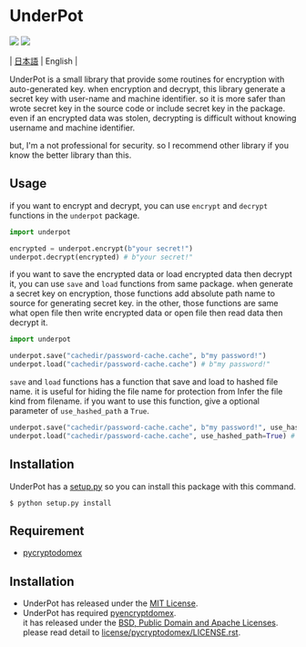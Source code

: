 
# UnderPot 

![](https://img.shields.io/badge/Python-3.6-blue)
![](https://img.shields.io/badge/License-MIT-green)

\| [日本語](README.ja.md) \| English \|

UnderPot is a small library that provide some routines for encryption with auto-generated key.
when encryption and decrypt, this library generate a secret key with user-name and machine identifier.
so it is more safer than wrote secret key in the source code or include secret key in the package.
even if an encrypted data was stolen, decrypting is difficult without knowing username and machine identifier.

but, I'm a not professional for security. 
so I recommend other library if you know the better library than this.

## Usage

if you want to encrypt and decrypt, you can use `encrypt` and `decrypt` functions in the `underpot` package.

```py
import underpot 

encrypted = underpot.encrypt(b"your secret!")
underpot.decrypt(encrypted) # b"your secret!"
```

if you want to save the encrypted data or load encrypted data then decrypt it, you can use `save` and `load` functions from same package.
when generate a secret key on encryption, those functions add absolute path name to source for generating secret key.
in the other, those functions are same what open file then write encrypted data or open file then read data then decrypt it.

```py
import underpot 

underpot.save("cachedir/password-cache.cache", b"my password!")
underpot.load("cachedir/password-cache.cache") # b"my password!"
```

`save` and `load` functions has a function that save and load to hashed file name.
it is useful for hiding the file name for protection from Infer the file kind from filename.
if you want to use this function, give a optional parameter of `use_hashed_path` a `True`.

```py
underpot.save("cachedir/password-cache.cache", b"my password!", use_hashed_path=True)
underpot.load("cachedir/password-cache.cache", use_hashed_path=True) # b"my password!"
```

## Installation

UnderPot has a [setup.py](setup.py) so you can install this package with this command.

```shell
$ python setup.py install
```

## Requirement

* [pycryptodomex](https://www.pycryptodome.org)

## Installation

* UnderPot has released under the [MIT License](LICENSE.txt).
* UnderPot has required [pyencryptdomex](https://www.pycryptodome.org).  
  it has released under the [BSD, Public Domain and Apache Licenses](license/pycryptodomex/LICENSE.rst).  
  please read detail to [license/pycryptodomex/LICENSE.rst](license/pycryptodomex/LICENSE.rst).
